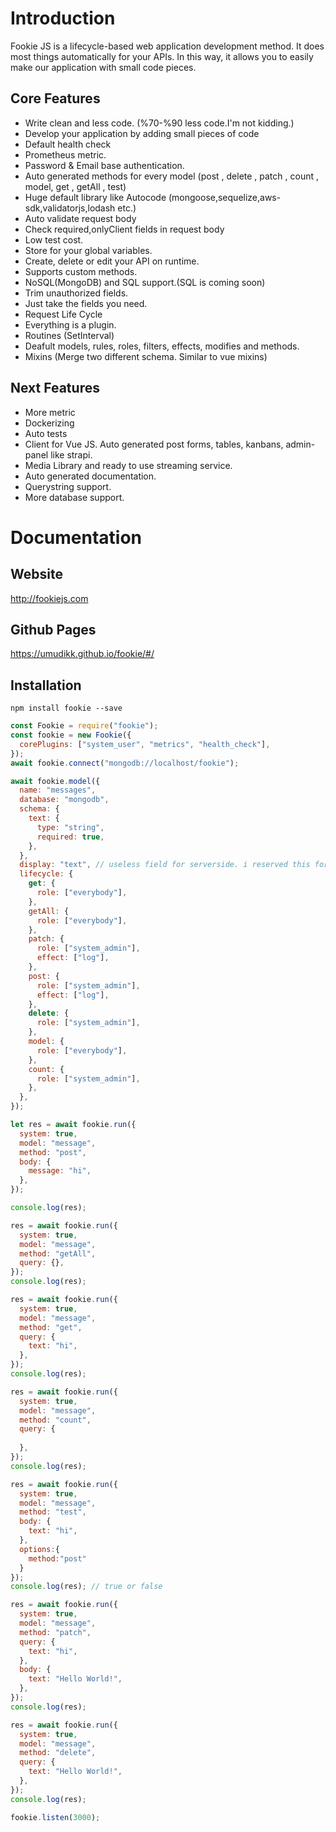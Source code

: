 # Introduction

Fookie JS is a lifecycle-based web application development method. It does most
things automatically for your APIs. In this way, it allows you to easily make
our application with small code pieces.

## Core Features

- Write clean and less code. (%70-%90 less code.I'm not kidding.)
- Develop your application by adding small pieces of code
- Default health check
- Prometheus metric.
- Password & Email base authentication.
- Auto generated methods for every model (post , delete , patch , count , model,
  get , getAll , test)
- Huge default library like Autocode
  (mongoose,sequelize,aws-sdk,validatorjs,lodash etc.)
- Auto validate request body
- Check required,onlyClient fields in request body
- Low test cost.
- Store for your global variables.
- Create, delete or edit your API on runtime.
- Supports custom methods.
- NoSQL(MongoDB) and SQL support.(SQL is coming soon)
- Trim unauthorized fields.
- Just take the fields you need.
- Request Life Cycle
- Everything is a plugin.
- Routines (SetInterval)
- Deafult models, rules, roles, filters, effects, modifies and methods.
- Mixins (Merge two different schema. Similar to vue mixins)

## Next Features

- More metric
- Dockerizing
- Auto tests
- Client for Vue JS. Auto generated post forms, tables, kanbans, admin-panel
  like strapi.
- Media Library and ready to use streaming service.
- Auto generated documentation.
- Querystring support.
- More database support.

# Documentation

## Website

http://fookiejs.com

## Github Pages

https://umudikk.github.io/fookie/#/

## Installation

```
npm install fookie --save
```

```javascript
const Fookie = require("fookie");
const fookie = new Fookie({
  corePlugins: ["system_user", "metrics", "health_check"],
});
await fookie.connect("mongodb://localhost/fookie");

await fookie.model({
  name: "messages",
  database: "mongodb",
  schema: {
    text: {
      type: "string",
      required: true,
    },
  },
  display: "text", // useless field for serverside. i reserved this for client
  lifecycle: {
    get: {
      role: ["everybody"],
    },
    getAll: {
      role: ["everybody"],
    },
    patch: {
      role: ["system_admin"],
      effect: ["log"],
    },
    post: {
      role: ["system_admin"],
      effect: ["log"],
    },
    delete: {
      role: ["system_admin"],
    },
    model: {
      role: ["everybody"],
    },
    count: {
      role: ["system_admin"],
    },
  },
});

let res = await fookie.run({
  system: true,
  model: "message",
  method: "post",
  body: {
    message: "hi",
  },
});

console.log(res);

res = await fookie.run({
  system: true,
  model: "message",
  method: "getAll",
  query: {},
});
console.log(res);

res = await fookie.run({
  system: true,
  model: "message",
  method: "get",
  query: {
    text: "hi",
  },
});
console.log(res);

res = await fookie.run({
  system: true,
  model: "message",
  method: "count",
  query: {
  
  },
});
console.log(res);

res = await fookie.run({
  system: true,
  model: "message",
  method: "test",
  body: {
    text: "hi",
  },
  options:{
    method:"post"
  }
});
console.log(res); // true or false

res = await fookie.run({
  system: true,
  model: "message",
  method: "patch",
  query: {
    text: "hi",
  },
  body: {
    text: "Hello World!",
  },
});
console.log(res);

res = await fookie.run({
  system: true,
  model: "message",
  method: "delete",
  query: {
    text: "Hello World!",
  },
});
console.log(res);

fookie.listen(3000);
```
